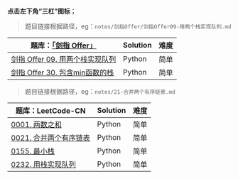 **点击左下角“三杠”图标**；


> 题目链接根据路径，eg：`notes/剑指Offer/剑指Offer09-用两个栈实现队列.md`

| 题库：[「剑指 Offer」](https://leetcode-cn.com/study-plan/lcof/?progress=igrptc1) | Solution | 难度 |
| ------------------------------------------------------------ | -------- | ---- |
| [剑指 Offer 09. 用两个栈实现队列](notes/剑指Offer/剑指Offer09-用两个栈实现队列.md)| Python   | 简单 |
| [剑指 Offer 30. 包含min函数的栈](notes/剑指Offer/剑指Offer30-包含min函数的栈.md)| Python   | 简单 |


> 题目链接根据路径，eg：`notes/21-合并两个有序链表.md`

| 题库：LeetCode-CN                                            | Solution | 难度 |
| ------------------------------------------------------------ | -------- | ---- |
| [0001. 两数之和](notes/1-两数之和.md)                        | Python   | 简单 |
| [0021. 合并两个有序链表](notes/21-合并两个有序链表.md)       | Python   | 简单 |
| [0155. 最小栈](notes/剑指Offer/剑指Offer30-包含min函数的栈.md) | Python   | 简单 |
| [0232. 用栈实现队列](notes/232-用栈实现队列)                 | Python   | 简单 |

